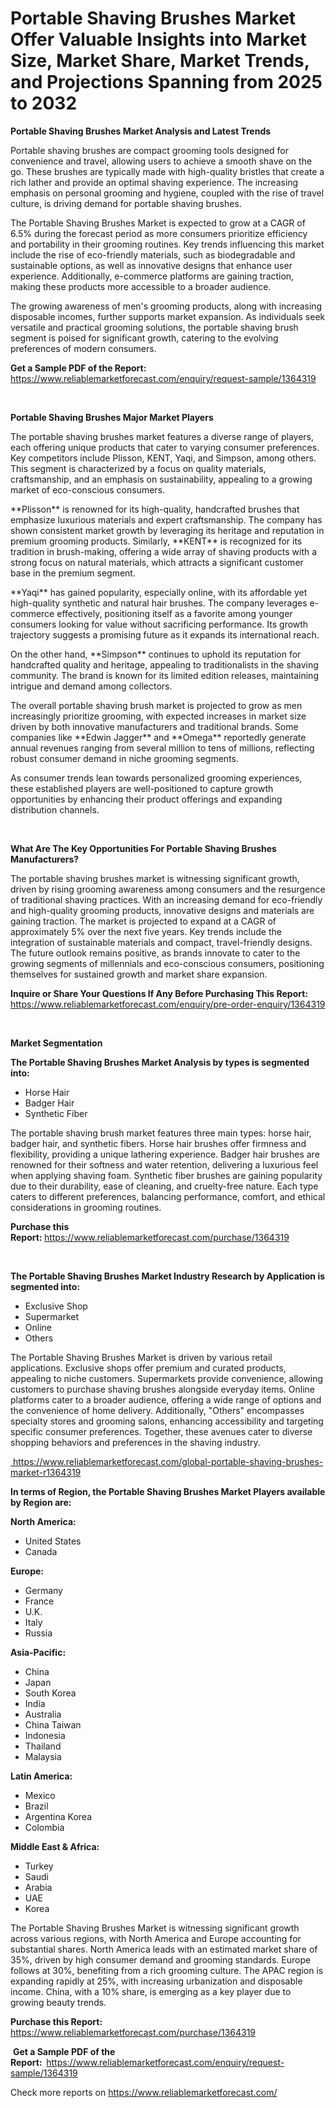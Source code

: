 <p><h1>Portable Shaving Brushes Market Offer Valuable Insights into Market Size, Market Share, Market Trends, and Projections Spanning from 2025 to 2032</h1></p><p><strong>Portable Shaving Brushes Market Analysis and Latest Trends</strong></p>
<p><p>Portable shaving brushes are compact grooming tools designed for convenience and travel, allowing users to achieve a smooth shave on the go. These brushes are typically made with high-quality bristles that create a rich lather and provide an optimal shaving experience. The increasing emphasis on personal grooming and hygiene, coupled with the rise of travel culture, is driving demand for portable shaving brushes.</p><p>The Portable Shaving Brushes Market is expected to grow at a CAGR of 6.5% during the forecast period as more consumers prioritize efficiency and portability in their grooming routines. Key trends influencing this market include the rise of eco-friendly materials, such as biodegradable and sustainable options, as well as innovative designs that enhance user experience. Additionally, e-commerce platforms are gaining traction, making these products more accessible to a broader audience. </p><p>The growing awareness of men's grooming products, along with increasing disposable incomes, further supports market expansion. As individuals seek versatile and practical grooming solutions, the portable shaving brush segment is poised for significant growth, catering to the evolving preferences of modern consumers.</p></p>
<p><strong>Get a Sample PDF of the Report:&nbsp;</strong> <a href="https://www.reliablemarketforecast.com/enquiry/request-sample/1364319?utm_campaign=3174&utm_medium=2&utm_source=Github&utm_content=ia&utm_term=05042025&utm_id=portable-shaving-brushes">https://www.reliablemarketforecast.com/enquiry/request-sample/1364319</a></p>
<p>&nbsp;</p>
<p><strong>Portable Shaving Brushes Major Market Players</strong></p>
<p><p>The portable shaving brushes market features a diverse range of players, each offering unique products that cater to varying consumer preferences. Key competitors include Plisson, KENT, Yaqi, and Simpson, among others. This segment is characterized by a focus on quality materials, craftsmanship, and an emphasis on sustainability, appealing to a growing market of eco-conscious consumers.</p><p>**Plisson** is renowned for its high-quality, handcrafted brushes that emphasize luxurious materials and expert craftsmanship. The company has shown consistent market growth by leveraging its heritage and reputation in premium grooming products. Similarly, **KENT** is recognized for its tradition in brush-making, offering a wide array of shaving products with a strong focus on natural materials, which attracts a significant customer base in the premium segment.</p><p>**Yaqi** has gained popularity, especially online, with its affordable yet high-quality synthetic and natural hair brushes. The company leverages e-commerce effectively, positioning itself as a favorite among younger consumers looking for value without sacrificing performance. Its growth trajectory suggests a promising future as it expands its international reach.</p><p>On the other hand, **Simpson** continues to uphold its reputation for handcrafted quality and heritage, appealing to traditionalists in the shaving community. The brand is known for its limited edition releases, maintaining intrigue and demand among collectors.</p><p>The overall portable shaving brush market is projected to grow as men increasingly prioritize grooming, with expected increases in market size driven by both innovative manufacturers and traditional brands. Some companies like **Edwin Jagger** and **Omega** reportedly generate annual revenues ranging from several million to tens of millions, reflecting robust consumer demand in niche grooming segments.</p><p>As consumer trends lean towards personalized grooming experiences, these established players are well-positioned to capture growth opportunities by enhancing their product offerings and expanding distribution channels.</p></p>
<p>&nbsp;</p>
<p><strong>What Are The Key Opportunities For Portable Shaving Brushes Manufacturers?</strong></p>
<p><p>The portable shaving brushes market is witnessing significant growth, driven by rising grooming awareness among consumers and the resurgence of traditional shaving practices. With an increasing demand for eco-friendly and high-quality grooming products, innovative designs and materials are gaining traction. The market is projected to expand at a CAGR of approximately 5% over the next five years. Key trends include the integration of sustainable materials and compact, travel-friendly designs. The future outlook remains positive, as brands innovate to cater to the growing segments of millennials and eco-conscious consumers, positioning themselves for sustained growth and market share expansion.</p></p>
<p><strong>Inquire or Share Your Questions If Any Before Purchasing This Report:</strong> <a href="https://www.reliablemarketforecast.com/enquiry/pre-order-enquiry/1364319?utm_campaign=3174&utm_medium=2&utm_source=Github&utm_content=ia&utm_term=05042025&utm_id=portable-shaving-brushes">https://www.reliablemarketforecast.com/enquiry/pre-order-enquiry/1364319</a></p>
<p>&nbsp;</p>
<p><strong>Market Segmentation</strong></p>
<p><strong>The Portable Shaving Brushes Market Analysis by types is segmented into:</strong></p>
<p><ul><li>Horse Hair</li><li>Badger Hair</li><li>Synthetic Fiber</li></ul></p>
<p><p>The portable shaving brush market features three main types: horse hair, badger hair, and synthetic fibers. Horse hair brushes offer firmness and flexibility, providing a unique lathering experience. Badger hair brushes are renowned for their softness and water retention, delivering a luxurious feel when applying shaving foam. Synthetic fiber brushes are gaining popularity due to their durability, ease of cleaning, and cruelty-free nature. Each type caters to different preferences, balancing performance, comfort, and ethical considerations in grooming routines.</p></p>
<p><strong>Purchase this Report:&nbsp;</strong><a href="https://www.reliablemarketforecast.com/purchase/1364319?utm_campaign=3174&utm_medium=2&utm_source=Github&utm_content=ia&utm_term=05042025&utm_id=portable-shaving-brushes">https://www.reliablemarketforecast.com/purchase/1364319</a></p>
<p>&nbsp;</p>
<p><strong>The Portable Shaving Brushes Market Industry Research by Application is segmented into:</strong></p>
<p><ul><li>Exclusive Shop</li><li>Supermarket</li><li>Online</li><li>Others</li></ul></p>
<p><p>The Portable Shaving Brushes Market is driven by various retail applications. Exclusive shops offer premium and curated products, appealing to niche customers. Supermarkets provide convenience, allowing customers to purchase shaving brushes alongside everyday items. Online platforms cater to a broader audience, offering a wide range of options and the convenience of home delivery. Additionally, "Others" encompasses specialty stores and grooming salons, enhancing accessibility and targeting specific consumer preferences. Together, these avenues cater to diverse shopping behaviors and preferences in the shaving industry.</p></p>
<p><a href="https://www.reliablemarketforecast.com/global-portable-shaving-brushes-market-r1364319?utm_campaign=3174&utm_medium=2&utm_source=Github&utm_content=ia&utm_term=05042025&utm_id=portable-shaving-brushes">&nbsp;https://www.reliablemarketforecast.com/global-portable-shaving-brushes-market-r1364319</a></p>
<p><strong>In terms of Region, the Portable Shaving Brushes Market Players available by Region are:</strong></p>
<p>
    <p> <strong> North America: </strong>
        <ul>
            <li>United States</li>
            <li>Canada</li>
        </ul>
        </p> 
    <p> <strong> Europe: </strong>
        <ul>
            <li>Germany</li>
            <li>France</li>
            <li>U.K.</li>
            <li>Italy</li>
            <li>Russia</li>
        </ul>
        </p> 
    <p> <strong> Asia-Pacific: </strong>
        <ul>
            <li>China</li>
            <li>Japan</li>
            <li>South Korea</li>
            <li>India</li>
            <li>Australia</li>
            <li>China Taiwan</li>
            <li>Indonesia</li>
            <li>Thailand</li>
            <li>Malaysia</li>
        </ul>
        </p> 
    <p> <strong> Latin America: </strong>
        <ul>
            <li>Mexico</li>
            <li>Brazil</li>
            <li>Argentina Korea</li>
            <li>Colombia</li>
        </ul>
        </p> 
    <p> <strong> Middle East & Africa: </strong>
        <ul>
            <li>Turkey</li>
            <li>Saudi</li>
            <li>Arabia</li>
            <li>UAE</li>
            <li>Korea</li>
        </ul>
    </p>
    </p>
<p><p>The Portable Shaving Brushes Market is witnessing significant growth across various regions, with North America and Europe accounting for substantial shares. North America leads with an estimated market share of 35%, driven by high consumer demand and grooming standards. Europe follows at 30%, benefiting from a rich grooming culture. The APAC region is expanding rapidly at 25%, with increasing urbanization and disposable income. China, with a 10% share, is emerging as a key player due to growing beauty trends.</p></p>
<p><strong>Purchase this Report: </strong><a href="https://www.reliablemarketforecast.com/purchase/1364319?utm_campaign=3174&utm_medium=2&utm_source=Github&utm_content=ia&utm_term=05042025&utm_id=portable-shaving-brushes">https://www.reliablemarketforecast.com/purchase/1364319</a></p>
<p>&nbsp;<strong>Get a Sample PDF of the Report:&nbsp;&nbsp;</strong><a href="https://www.reliablemarketforecast.com/enquiry/request-sample/1364319?utm_campaign=3174&utm_medium=2&utm_source=Github&utm_content=ia&utm_term=05042025&utm_id=portable-shaving-brushes">https://www.reliablemarketforecast.com/enquiry/request-sample/1364319</a></p>
<p><strong></strong></p>
<p>Check more reports on <a href="https://www.reliablemarketforecast.com/?utm_campaign=3174&utm_medium=2&utm_source=Github&utm_content=ia&utm_term=05042025&utm_id=portable-shaving-brushes">https://www.reliablemarketforecast.com/</a></p>